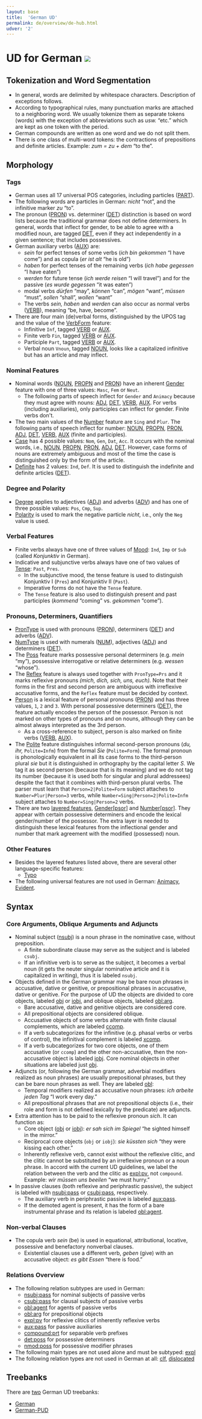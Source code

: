 ```yaml
---
layout: base
title:  'German UD'
permalink: de/overview/de-hub.html
udver: '2'
---
```


<!-- Inspired by an old proposal for language-specific documentation here: http://universaldependencies.org/v2/minimaldoc.html
     If we agree on a scheme like this, the old proposal should be updated and made visible in the “How to Contribute” section;
     right now it is probably not linked from anywhere. -->

# UD for German <span class="flagspan"><img class="flag" src="../../flags/svg/DE.svg" /></span>

## Tokenization and Word Segmentation

* In general, words are delimited by whitespace characters. Description of exceptions follows.
* According to typographical rules, many punctuation marks are attached to a neighboring word.
  We usually tokenize them as separate tokens (words)
  with the exception of abbreviations such as _usw._ “etc.” which are kept as one token with the period.
* German compounds are written as one word and we do not split them.
* There is one class of multi-word tokens: the contractions of prepositions and definite articles.
  Example: _zum = zu + dem_ “to the”.

## Morphology

### Tags

* German uses all 17 universal POS categories, including particles ([PART]()).
* The following words are particles in German: _nicht_ “not”, and the infinitive marker _zu_ “to”.
* The pronoun ([PRON]()) vs. determiner ([DET]()) distinction is based on word lists because the traditional grammar does not define determiners.
  In general, words that inflect for gender, to be able to agree with a modified noun, are tagged [DET](), even if they
  act independently in a given sentence; that includes possessives.
* German auxiliary verbs ([AUX]()) are:
  * _sein_ for perfect tenses of some verbs (_ich bin gekommen_ “I have come”) and as copula (_er ist alt_ “he is old”)
  * _haben_ for perfect tenses of the remaining verbs (_ich habe gegessen_ “I have eaten”)
  * _werden_ for future tense (_ich werde reisen_ “I will travel”) and for the passive (_es wurde gegessen_ “it was eaten”)
  * modal verbs _dürfen_ “may”, _können_ “can”, _mögen_ “want”, _müssen_ “must”, _sollen_ “shall”, _wollen_ “want”
  * The verbs _sein, haben_ and _werden_ can also occur as normal verbs ([VERB]()), meaning “be, have, become”.
* There are four main (de)verbal forms, distinguished by the UPOS tag and the value of the [VerbForm]() feature:
  * Infinitive `Inf`, tagged [VERB]() or [AUX]().
  * Finite verb `Fin`, tagged [VERB]() or [AUX]().
  * Participle `Part`, tagged [VERB]() or [AUX]().
  * Verbal noun `Vnoun`, tagged [NOUN](), looks like a capitalized infinitive but has an article and may inflect.

### Nominal Features

* Nominal words ([NOUN](), [PROPN]() and [PRON]()) have an inherent [Gender]() feature with one of three values: `Masc`, `Fem` or `Neut`.
  * The following parts of speech inflect for `Gender` and `Animacy` because they must agree with nouns: [ADJ](), [DET](),
    [VERB](), [AUX](). For verbs (including auxiliaries), only participles can inflect for gender. Finite verbs don't.
* The two main values of the [Number]() feature are `Sing` and `Plur`. The following parts of speech inflect for number:
  [NOUN](), [PROPN](), [PRON](), [ADJ](), [DET](), [VERB](), [AUX]() (finite and participles).
* [Case]() has 4 possible values: `Nom`, `Gen`, `Dat`, `Acc`.
  It occurs with the nominal words, i.e., [NOUN](), [PROPN](), [PRON](), [ADJ](), [DET]().
  However, case forms of nouns are extremely ambiguous and most of the time the case is distinguished only by the form of the article.
* [Definite]() has 2 values: `Ind`, `Def`. It is used to distinguish the indefinite and definite articles ([DET]()).

### Degree and Polarity

* [Degree]() applies to adjectives ([ADJ]()) and adverbs ([ADV]()) and has one of three possible values: `Pos`, `Cmp`, `Sup`.
* [Polarity]() is used to mark the negative particle _nicht,_ i.e., only the `Neg` value is used.

### Verbal Features

* Finite verbs always have one of three values of [Mood](): `Ind`, `Imp` or `Sub` (called _Konjunktiv_ in German).
* Indicative and subjunctive verbs always have one of two values of [Tense](): `Past`, `Pres`.
  * In the subjunctive mood, the tense feature is used to distinguish Konjunktiv I (`Pres`) and Konjunktiv II (`Past`).
  * Imperative forms do not have the `Tense` feature.
  * The `Tense` feature is also used to distinguish present and past participles (_kommend_ “coming” vs. _gekommen_ “come”).

### Pronouns, Determiners, Quantifiers

* [PronType]() is used with pronouns ([PRON]()), determiners ([DET]()) and adverbs ([ADV]()).
* [NumType]() is used with numerals ([NUM]()), adjectives ([ADJ]()) and determiners ([DET]()).
* The [Poss]() feature marks possessive personal determiners (e.g. _mein_ “my”),
  possessive interrogative or relative determiners (e.g. _wessen_ “whose”).
* The [Reflex]() feature is always used together with `PronType=Prs` and it marks reflexive pronouns _(mich, dich, sich, uns, euch)._
  Note that their forms in the first and second person are ambiguous with irreflexive accusative forms, and the `Reflex` feature
  must be decided by context.
* [Person]() is a lexical feature of personal pronouns ([PRON]()) and has three values, `1`, `2` and `3`.
  With personal possessive determiners ([DET]()), the feature actually encodes the person of the possessor.
  Person is not marked on other types of pronouns and on nouns, although they can be almost always interpreted as the 3rd person.
  * As a cross-reference to subject, person is also marked on finite verbs ([VERB](), [AUX]()).
* The [Polite]() feature distinguishes informal second-person pronouns (_du, ihr,_ `Polite=Infm`)
  from the formal _Sie_ (`Polite=Form`).
  The formal pronoun is phonologically equivalent in all its case forms to the third-person plural _sie_
  but it is distinguished in orthography by the capital letter _S._
  We tag it as second person (because that is its meaning) and we do not tag its number (because it is used both
  for singular and plural addressees) despite the fact that it combines with third-person plural verbs.
  The parser must learn that `Person=2|Polite=Form` subject attaches to `Number=Plur|Person=3` verbs,
  while `Number=Sing|Person=2|Polite=Infm` subject attaches to `Number=Sing|Person=2` verbs.
* There are two [layered features](../../u/overview/feat-layers.html), [Gender[psor]]() and [Number[psor]]().
  They appear with certain possessive determiners and encode the lexical gender/number of the possessor.
  The extra layer is needed to distinguish these lexical features from the inflectional gender and number
  that mark agreement with the modified (possessed) noun.

### Other Features

* Besides the layered features listed above, there are several other language-specific features:
  * [Typo]()
* The following universal features are not used in German: [Animacy](), [Evident]().

## Syntax

### Core Arguments, Oblique Arguments and Adjuncts

* Nominal subject ([nsubj]()) is a noun phrase in the nominative case, without preposition.
  * A finite subordinate clause may serve as the subject and is labeled `csubj`.
  * If an infinitive verb is to serve as the subject, it becomes a verbal noun
    (it gets the neuter singular nominative article and it is capitalized in writing),
    thus it is labeled `nsubj`.
* Objects defined in the German grammar may be bare noun phrases in accusative, dative or genitive,
  or prepositional phrases in accusative, dative or genitive.
  For the purpose of UD the objects are divided to core objects, labeled [obj]() or [iobj](),
  and oblique objects, labeled [obl:arg]().
  * Bare accusative, dative and genitive objects are considered core.
  * All prepositional objects are considered oblique.
  * Accusative objects of some verbs alternate with finite clausal complements, which are labeled [ccomp]().
  * If a verb subcategorizes for the infinitive (e.g. phasal verbs or verbs of control), the infinitival complement is labeled [xcomp]().
  * If a verb subcategorizes for two core objects, one of them accusative (or `ccomp`) and the other non-accusative,
    then the non-accusative object is labeled [iobj]().
    Core nominal objects in other situations are labeled just [obj]().
* Adjuncts (or, following the German grammar, adverbial modifiers realized as noun phrases) are usually
  prepositional phrases, but they can be bare noun phrases as well. They are labeled [obl]():
  * Temporal modifiers realized as accusative noun phrases: _ich arbeite jeden Tag_ “I work every day.”
  * All prepositional phrases that are not prepositional objects (i.e., their role and form is not defined lexically by the predicate)
    are adjuncts.
* Extra attention has to be paid to the reflexive pronoun _sich_. It can function as:
  * Core object ([obj]() or [iobj]()): _er sah sich im Spiegel_ “he sighted himself in the mirror.”
  * Reciprocal core objects (`obj` or `iobj`): _sie küssten sich_ “they were kissing each other.”
  * Inherently reflexive verb, cannot exist without the reflexive clitic, and the clitic cannot be substituted by an irreflexive pronoun
    or a noun phrase.
    In accord with the current UD guidelines, we label the relation
    between the verb and the clitic as [expl:pv](), not `compound`. Example: _wir müssen uns beeilen_ “we must hurry.”
* In passive clauses (both reflexive and periphrastic passive), the subject is labeled with [nsubj:pass]() or [csubj:pass](), respectively.
  * The auxiliary verb in periphrastic passive is labeled [aux:pass]().
  * If the demoted agent is present, it has the form of a bare instrumental phrase and its relation is labeled [obl:agent]().

### Non-verbal Clauses

* The copula verb _sein_ (be) is used in equational, attributional, locative, possessive and benefactory nonverbal clauses.
  * Existential clauses use a different verb, _geben_ (give) with an accusative object: _es gibt Essen_ “there is food.”

### Relations Overview

* The following relation subtypes are used in German:
  * [nsubj:pass]() for nominal subjects of passive verbs
  * [csubj:pass]() for clausal subjects of passive verbs
  * [obl:agent]() for agents of passive verbs
  * [obl:arg]() for prepositional objects
  * [expl:pv]() for reflexive clitics of inherently reflexive verbs
  * [aux:pass]() for passive auxiliaries
  * [compound:prt]() for separable verb prefixes
  * [det:poss]() for possessive determiners
  * [nmod:poss]() for possessive modifier phrases
* The following main types are not used alone and must be subtyped:
  [expl]()
* The following relation types are not used in German at all:
  [clf](), [dislocated]()

## Treebanks

There are [two](../../treebanks/de-comparison.html) German UD treebanks:

  * [German](../../treebanks/de-index.html)
  * [German-PUD](../../treebanks/de_pud-index.html)

